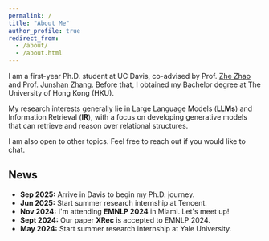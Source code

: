 ```yaml
---
permalink: /
title: "About Me"
author_profile: true
redirect_from: 
  - /about/
  - /about.html
---
```

I am a first-year Ph.D. student at UC Davis, co-advised by Prof. [Zhe Zhao](https://sites.google.com/view/zhezhao) and Prof. [Junshan Zhang](https://faculty.engineering.ucdavis.edu/jzhang). Before that, I obtained my Bachelor degree at The University of Hong Kong (HKU).

My research interests generally lie in Large Language Models (**LLMs**) and Information Retrieval (**IR**), with a focus on developing generative models that can retrieve and reason over relational structures.

I am also open to other topics. Feel free to reach out if you would like to chat.

News
-------
* **Sep 2025:** Arrive in Davis to begin my Ph.D. journey.
* **Jun 2025:** Start summer research internship at Tencent.
* **Nov 2024:** I'm attending **EMNLP 2024** in Miami. Let's meet up!
* **Sept 2024:** Our paper **XRec** is accepted to EMNLP 2024.
* **May 2024:** Start summer research internship at Yale University.

<!-- 
Academic Experiences
--------------------

**Department of Computer Science, Yale University** (New Haven, Connecticut)\
*June 2024 - Oct 2024*\
Research intern (Advisor: Prof. [Rex Ying](https://www.cs.yale.edu/homes/ying-rex))

**Data Intelligence Lab, University of Hong Kong** (Hong Kong SAR)\
*Sept 2023 - May 2024*\
Research intern (Advisor: Prof. [Chao Huang](https://sites.google.com/view/chaoh)) -->

<!-- **IFDS, University of Wisconsin-Madison** (Madison, Wisconsin)\
*May 2023 – Aug 2023*\
Research assistant (Advisor: Prof. [Hanbaek Lyu](https://hanbaeklyu.com)) -->
